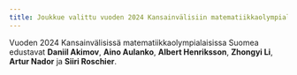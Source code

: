 ```yaml
---
title: Joukkue valittu vuoden 2024 Kansainvälisiin matematiikkaolympialaisiin 
---
```


Vuoden 2024 Kansainvälisissä matematiikkaolympialaisissa Suomea edustavat
**Daniil Akimov**, **Aino Aulanko**, **Albert Henriksson**, **Zhongyi Li**, **Artur Nador** ja **Siiri Roschier**.

